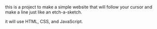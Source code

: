 this is a project to make a simple website that will follow your cursor and make a line just like an etch-a-sketch.

it will use HTML, CSS, and JavaScript.